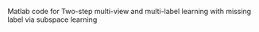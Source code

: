 Matlab code for Two-step multi-view and multi-label learning with missing label via subspace learning

